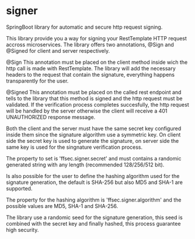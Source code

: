 # signer
SpringBoot library for automatic and secure http request signing.

This library provide you a way for signing your RestTemplate HTTP request accross microservices.
The library offers two annotations, @Sign and @Signed for client and server respectively.

@Sign
This annotation must be placed on the client method inside wich the http call is made with RestTemplate.
The library will add the necessary headers to the request that contain the signature, everything happens transparently for the user.

@Signed
This annotation must be placed on the called rest endpoint and tells to the library that this method is signed and the http request must be validated.
If the verification process completes succesfully, the http request will be handled by the server otherwise the client will receive a 401 UNAUTHORIZED response message.

Both the client and the server must have the same secret key configured inside them since the signature algorithm use a symmetric key.
On client side the secret key is used to generate the signature, on server side the same key is used for the singnature verification process.

The property to set is 'ffsec.signer.secret' and must contains a randomic generated string with any length (recommended 128/256/512 bit).

Is also possible for the user to define the hashing algorithm used for the signature generation, the default is SHA-256 but also MD5 and SHA-1 are supported.

The property for the hashing algorithm is 'ffsec.signer.algorithm' and the possible values are MD5, SHA-1 and SHA-256.

The library use a randomic seed for the signature generation, this seed is combined with the secret key and finally hashed, 
this process guarantee high security.
